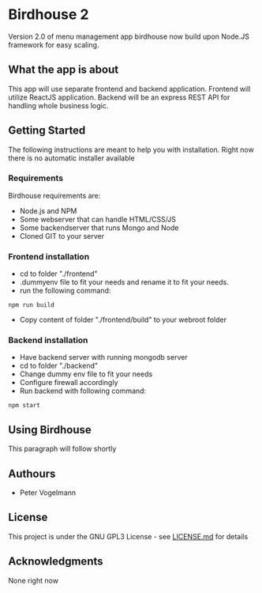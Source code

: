# Birdhouse 2

Version 2.0 of menu management app birdhouse now build upon Node.JS framework for easy scaling.

## What the app is about

This app will use separate frontend and backend application.
Frontend will utilize ReactJS application.
Backend will be an express REST API for handling whole business logic.

## Getting Started

The following instructions are meant to help you with installation.
Right now there is no automatic installer available

### Requirements

Birdhouse requirements are:

- Node.js and NPM
- Some webserver that can handle HTML/CSS/JS
- Some backendserver that runs Mongo and Node
- Cloned GIT to your server

### Frontend installation

- cd to folder "./frontend"
- .dummyenv file to fit your needs and rename it to fit your needs.
- run the following command:

`npm run build`

- Copy content of folder "./frontend/build" to your webroot folder

### Backend installation

- Have backend server with running mongodb server
- cd to folder "./backend"
- Change dummy env file to fit your needs
- Configure firewall accordingly
- Run backend with following command:

`npm start`

## Using Birdhouse

This paragraph will follow shortly

## Authours

- Peter Vogelmann

## License

This project is under the GNU GPL3 License - see [LICENSE.md](LICENSE.md) for details

## Acknowledgments

None right now
